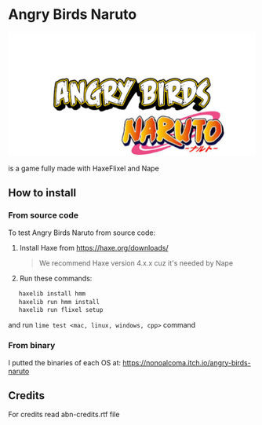 # Angry Birds Naruto

![abn-logo.png](assets/images/abn-logo.png)

is a game fully made with HaxeFlixel and Nape

## How to install

### From source code

To test Angry Birds Naruto from source code:

1. Install Haxe from <https://haxe.org/downloads/>

    >We recommend Haxe version 4.x.x cuz it's needed by Nape

2. Run these commands:

```bat
   haxelib install hmm
   haxelib run hmm install
   haxelib run flixel setup
```

 and run ```lime test <mac, linux, windows, cpp>``` command

### From binary

 I putted the binaries of each OS at: <https://nonoalcoma.itch.io/angry-birds-naruto>

## Credits

For credits read abn-credits.rtf file
